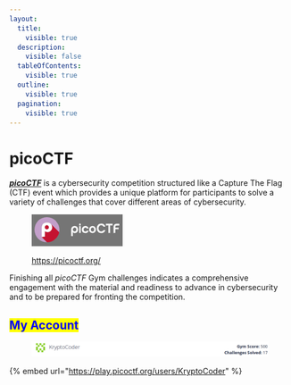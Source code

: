 ```yaml
---
layout:
  title:
    visible: true
  description:
    visible: false
  tableOfContents:
    visible: true
  outline:
    visible: true
  pagination:
    visible: true
---
```


# picoCTF

[_**picoCTF**_](https://picoctf.org/) is a cybersecurity competition structured like a Capture The Flag (CTF) event which provides a unique platform for participants to solve a variety of challenges that cover different areas of cybersecurity.

<figure><img src="../../.gitbook/assets/image (1) (1) (1) (1).png" alt=""><figcaption><p><a href="https://picoctf.org/">https://picoctf.org/</a></p></figcaption></figure>

Finishing all _picoCTF_ Gym challenges indicates a comprehensive engagement with the material and readiness to advance in cybersecurity and to be prepared for fronting the competition.

## <mark style="color:blue;">My Account</mark>

<figure><img src="../../.gitbook/assets/image (3) (1) (1) (1) (1).png" alt=""><figcaption></figcaption></figure>

{% embed url="https://play.picoctf.org/users/KryptoCoder" %}

